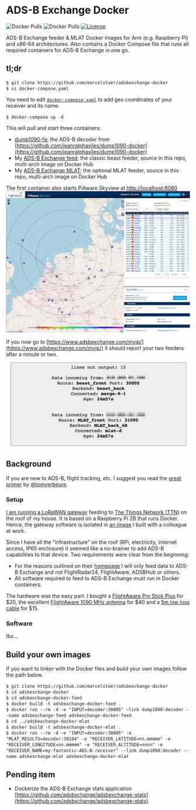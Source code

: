# ADS-B Exchange Docker
![Docker Pulls](https://img.shields.io/docker/pulls/marcelstoer/adsbexchange-docker-feed?label=beast%20feeder%20docker%20pulls)
![Docker Pulls](https://img.shields.io/docker/pulls/marcelstoer/adsbexchange-docker-mlat?label=MLAT%20feeder%20docker%20pulls)
[![License](https://img.shields.io/badge/license-MIT-blue.svg?style=flat)](https://github.com/marcelstoer/docker-nodemcu-build/blob/master/LICENSE)

ADS-B Exchange feeder & MLAT Docker images for Arm (e.g. Raspberry Pi) and x86-64 architectures. Also contains a Docker Compose file that runs all required containers for ADS-B Exchange in one go.

## tl;dr

```
$ git clone https://github.com/marcelstoer/adsbexchange-docker
$ vi docker-compose.yaml
```
You need to edit [`docker-compose.yaml`](docker-compose.yaml) to add geo coordinates of your receiver and its name.

```
$ docker-compose up -d
```

This will pull and start three containers:

- [dump1090-fa](https://github.com/flightaware/dump1090); the ADS-B decoder from [https://github.com/jeanralphaviles/dump1090-docker](https://github.com/jeanralphaviles/dump1090-docker)
- My [ADS-B Exchange feed](https://hub.docker.com/repository/docker/marcelstoer/adsbexchange-docker-feed); the classic beast feeder, source in this repo, multi-arch image on Docker Hub
- My [ADS-B Exchange MLAT](https://hub.docker.com/repository/docker/marcelstoer/adsbexchange-docker-mlat); the optional MLAT feeder, source in this repo, multi-arch image on Docker Hub

The first container also starts PiAware Skyview at [http://localhost:8080](http://localhost:8080)
![Skyview](images/PiAware-Skyview.jpg)

If you now go to [https://www.adsbexchange.com/myip/](https://www.adsbexchange.com/myip/) it should report your two feeders after a minute or two.
![ADS-B Exchange myip](images/adsbx-myip.jpg)

## Background
If you are new to ADS-B, flight tracking, etc. I suggest you read the [great primer](https://tomverbeure.github.io/2019/05/11/ADSB-Exchange-Feeder.html) by [@tomverbeure](https://github.com/tomverbeure).

### Setup

[I am running a LoRaWAN gateway](https://frightanic.com/iot/build-a-lorawan-gateway-for-the-things-network/) feeding to [The Things Network (TTN)](https://www.thethingsnetwork.org/) on the roof of my house. It is based on a Raspberry Pi 2B that runs Docker. Hence, the gateway software is isolated in [an image](https://github.com/netceteragroup/rpi-ttn-gateway) I built with a colleague at work.

Since I have all the "infrastructure" on the roof (RPi, electricity, internet access, IP65 enclosure) it seemed like a no-brainer to add ADS-B capabilities to that device. Two requirements were clear from the beginning:

- For the reasons outlined on their [homepage](https://www.adsbexchange.com/) I will only feed data to ADS-B Exchange and not FlightRadar24, FlightAware, ADSBHub or others.
- All software required to feed to ADS-B Exchange must run in Docker containers.

The hardware was the easy part. I bought a [FlightAware Pro Stick Plus](https://amzn.to/2qT3Rq4) for $20, the excellent [FlightAware 1090 MHz antenna](https://amzn.to/2RUXSfG) for $40 and a [5m low loss cable](https://amzn.to/34oZTmS) for $15.

### Software

tbc...

## Build your own images

If you want to tinker with the Docker files and build your own images follow the path below.

```
$ git clone https://github.com/marcelstoer/adsbexchange-docker
$ cd adsbexchange-docker
$ cd adsbexchange-docker-feed
$ docker build -t adsbexchange-docker-feed .
$ docker run --rm -d -e "INPUT=decoder:30005" —link dump1090:decoder --name adsbexchange-feed adsbexchange-docker-feed
$ cd ../adsbexchange-docker-mlat
$ docker build -t adsbexchange-docker-mlat .
$ docker run --rm -d -e "INPUT=decoder:30005" -e "MLAT_RESULTS=decoder:30104" -e "RECEIVER_LATITUDE=nn.mmmmm" -e "RECEIVER_LONGITUDE=nn.mmmmm" -e "RECEIVER_ALTITUDE=nnnn" -e "RECEIVER_NAME=my-fantastic-ADS-B-receiver" --link dump1090:decoder --name adsbexchange-mlat adsbexchange-docker-mlat
```

## Pending item
- Dockerize the ADS-B Exchange stats application [https://github.com/adsbxchange/adsbexchange-stats](https://github.com/adsbxchange/adsbexchange-stats).
